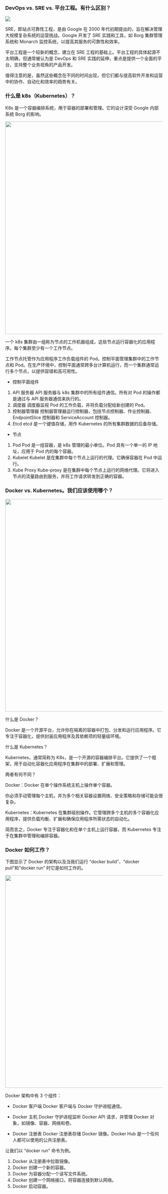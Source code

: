 ### DevOps vs. SRE vs. 平台工程。有什么区别？

<p>
  <img src="images/devops-sre-platform.jpg" />
</p>

SRE，即站点可靠性工程，是由 Google 在 2000 年代初期提出的，旨在解决管理大规模复杂系统的运营挑战。Google 开发了 SRE 实践和工具，如 Borg 集群管理系统和 Monarch 监控系统，以提高其服务的可靠性和效率。

平台工程是一个较新的概念，建立在 SRE 工程的基础上。平台工程的具体起源不太明确，但通常被认为是 DevOps 和 SRE 实践的延伸，重点是提供一个全面的平台，支持整个业务视角的产品开发。

值得注意的是，虽然这些概念在不同的时间出现，但它们都与提高软件开发和运营中的协作、自动化和效率的趋势有关。

### 什么是 k8s（Kubernetes）？

K8s 是一个容器编排系统，用于容器的部署和管理。它的设计深受 Google 内部系统 Borg 的影响。

<p>
  <img src="images/k8s.jpeg" style="width: 680px" />
</p>

一个 k8s 集群由一组称为节点的工作机器组成，这些节点运行容器化的应用程序。每个集群至少有一个工作节点。

工作节点托管作为应用程序工作负载组件的 Pod。控制平面管理集群中的工作节点和 Pod。在生产环境中，控制平面通常跨多台计算机运行，而一个集群通常运行多个节点，以提供容错和高可用性。

- 控制平面组件
1. API 服务器
    API 服务器与 k8s 集群中的所有组件通信。所有对 Pod 的操作都是通过与 API 服务器通信来执行的。
2. 调度器
    调度器监视 Pod 的工作负载，并将负载分配给新创建的 Pod。
3. 控制器管理器
    控制器管理器运行控制器，包括节点控制器、作业控制器、EndpointSlice 控制器和 ServiceAccount 控制器。
4. Etcd
    etcd 是一个键值存储，用作 Kubernetes 的所有集群数据的后备存储。

- 节点
1. Pod
    Pod 是一组容器，是 k8s 管理的最小单位。Pod 具有一个单一的 IP 地址，应用于 Pod 内的每个容器。
2. Kubelet
    Kubelet 是在集群中每个节点上运行的代理。它确保容器在 Pod 中运行。
3. Kube Proxy
    Kube-proxy 是在集群中每个节点上运行的网络代理。它将进入节点的流量路由到服务，并将工作请求转发到正确的容器。

### Docker vs. Kubernetes。我们应该使用哪个？

<p>
  <img src="images/docker-vs-k8s.jpg" style="width: 680px" />
</p>

什么是 Docker？

Docker 是一个开源平台，允许你在隔离的容器中打包、分发和运行应用程序。它专注于容器化，提供封装应用程序及其依赖项的轻量级环境。

什么是 Kubernetes？

Kubernetes，通常简称为 K8s，是一个开源的容器编排平台。它提供了一个框架，用于自动化容器化应用程序在集群中的部署、扩展和管理。

两者有何不同？

Docker：Docker 在单个操作系统主机上操作单个容器。

你必须手动管理每个主机，并为多个相关容器设置网络、安全策略和存储可能会很复杂。

Kubernetes：Kubernetes 在集群级别操作。它管理跨多个主机的多个容器化应用程序，提供负载均衡、扩展和确保应用程序所需状态的自动化。

简而言之，Docker 专注于容器化和在单个主机上运行容器，而 Kubernetes 专注于在集群中管理和编排容器。

### Docker 如何工作？

下图显示了 Docker 的架构以及当我们运行 “docker build”、“docker pull”和“docker run” 时它是如何工作的。

<p>
  <img src="images/docker.jpg" style="width: 680px" />
</p>

Docker 架构中有 3 个组件：

- Docker 客户端
    Docker 客户端与 Docker 守护进程通信。

- Docker 主机
    Docker 守护进程监听 Docker API 请求，并管理 Docker 对象，如镜像、容器、网络和卷。

- Docker 注册表
    Docker 注册表存储 Docker 镜像。Docker Hub 是一个任何人都可以使用的公共注册表。

让我们以 “docker run” 命令为例。

1. Docker 从注册表中拉取镜像。
2. Docker 创建一个新的容器。
3. Docker 为容器分配一个读写文件系统。
4. Docker 创建一个网络接口，将容器连接到默认网络。
5. Docker 启动容器。